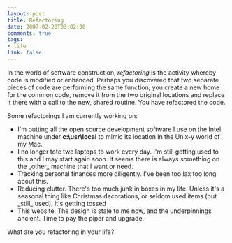```yaml
--- 
layout: post
title: Refactoring
date: 2007-02-28T03:02:00
comments: true
tags:
- life
link: false
---
```

In the world of software construction, _refactoring_ is the activity whereby code is modified or enhanced. Perhaps you discovered that two separate pieces of code are performing the same function; you create a new home for the common code, remove it from the two original locations and replace it there with a call to the new, shared routine. You have refactored the code.

Some refactorings I am currently working on:
<ul>
<li class="il">I'm putting all the open source development software I use on the Intel machine under <b>c:\usr\local</b> to mimic its location in the Unix-y world of my Mac. </li>
<li class="il">I no longer tote two laptops to work every day. I'm still getting used to this and I may start again soon. It seems there is always something on the _other_ machine that I want or need. </li>
<li class="il">Tracking personal finances more diligently. I've been too lax too long about this.   </li>
<li class="il">Reducing clutter. There's too much junk in boxes in my life. Unless it's a seasonal thing like Christmas decorations, or seldom used items (but _still_ used), it's getting tossed </li>
<li class="il">This website. The design is stale to me now, and the underpinnings ancient. Time to pay the piper and upgrade. </li>
</ul>

What are you refactoring in your life?
